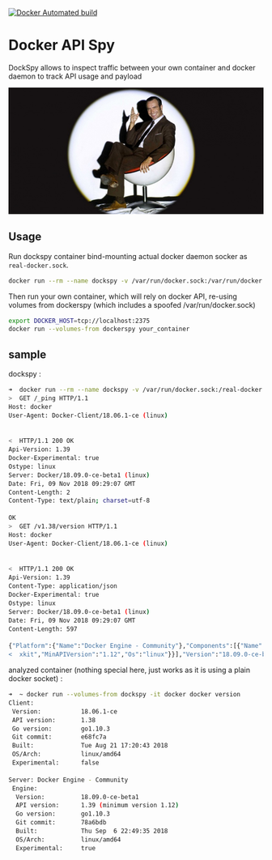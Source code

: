 
[![Docker Automated build](https://img.shields.io/docker/automated/ndeloof/dockspy.svg)](https://hub.docker.com/r/ndeloof/dockspy)

# Docker API Spy

DockSpy allows to inspect traffic between your own container and docker daemon to track API usage and payload

![spy](spy.jpg)

## Usage

Run dockspy container bind-mounting actual docker daemon socker as `real-docker.sock`.
```sh
docker run --rm --name dockspy -v /var/run/docker.sock:/var/run/docker.sock -p 2375:2375 ndeloof/dockspy
```

Then run your own container, which will rely on docker API, re-using volumes from dockerspy (which includes a spoofed /var/run/docker.sock)
```sh
export DOCKER_HOST=tcp://localhost:2375
docker run --volumes-from dockerspy your_container
```

## sample

dockspy :

```sh
➜  docker run --rm --name dockspy -v /var/run/docker.sock:/real-docker.sock ndeloof/dockspy 
>  GET /_ping HTTP/1.1
Host: docker
User-Agent: Docker-Client/18.06.1-ce (linux)


<  HTTP/1.1 200 OK
Api-Version: 1.39
Docker-Experimental: true
Ostype: linux
Server: Docker/18.09.0-ce-beta1 (linux)
Date: Fri, 09 Nov 2018 09:29:07 GMT
Content-Length: 2
Content-Type: text/plain; charset=utf-8

OK
>  GET /v1.38/version HTTP/1.1
Host: docker
User-Agent: Docker-Client/18.06.1-ce (linux)


<  HTTP/1.1 200 OK
Api-Version: 1.39
Content-Type: application/json
Docker-Experimental: true
Ostype: linux
Server: Docker/18.09.0-ce-beta1 (linux)
Date: Fri, 09 Nov 2018 09:29:07 GMT
Content-Length: 597

{"Platform":{"Name":"Docker Engine - Community"},"Components":[{"Name":"Engine","Version":"18.09.0-ce-beta1","Details":{"ApiVersion":"1.39","Arch":"amd64","BuildTime":"2018-09-06T22:49:35.000000000+00:00","Experimental":"true","GitCommit":"78a6bdb","GoVersion":"go1.10.3","KernelVersion":"4.9.125-linu
<  xkit","MinAPIVersion":"1.12","Os":"linux"}}],"Version":"18.09.0-ce-beta1","ApiVersion":"1.39","MinAPIVersion":"1.12","GitCommit":"78a6bdb","GoVersion":"go1.10.3","Os":"linux","Arch":"amd64","KernelVersion":"4.9.125-linuxkit","Experimental":true,"BuildTime":"2018-09-06T22:49:35.000000000+00:00"}
```


analyzed container (nothing special here, just works as it is using a plain docker socket) :

```sh
➜  ~ docker run --volumes-from dockspy -it docker docker version
Client:
 Version:           18.06.1-ce
 API version:       1.38
 Go version:        go1.10.3
 Git commit:        e68fc7a
 Built:             Tue Aug 21 17:20:43 2018
 OS/Arch:           linux/amd64
 Experimental:      false

Server: Docker Engine - Community
 Engine:
  Version:          18.09.0-ce-beta1
  API version:      1.39 (minimum version 1.12)
  Go version:       go1.10.3
  Git commit:       78a6bdb
  Built:            Thu Sep  6 22:49:35 2018
  OS/Arch:          linux/amd64
  Experimental:     true


```
 

